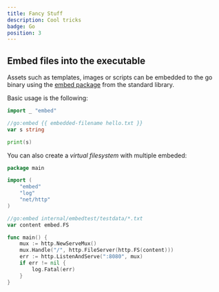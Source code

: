 ```yaml
---
title: Fancy Stuff
description: Cool tricks
badge: Go
position: 3
---
```



## Embed files into the executable

Assets such as templates, images or scripts can be embedded to the go binary using the [embed package](https://pkg.go.dev/embed) from the standard library.

Basic usage is the following:

```go
import _ "embed"

//go:embed {{ embedded-filename hello.txt }}
var s string

print(s)
```

You can also create a _virtual filesystem_ with multiple embeded:

```go
package main

import (
	"embed"
	"log"
	"net/http"
)

//go:embed internal/embedtest/testdata/*.txt
var content embed.FS

func main() {
	mux := http.NewServeMux()
	mux.Handle("/", http.FileServer(http.FS(content)))
	err := http.ListenAndServe(":8080", mux)
	if err != nil {
		log.Fatal(err)
	}
}
```
